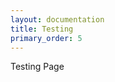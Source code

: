 ```yaml
---
layout: documentation
title: Testing
primary_order: 5
---
```


[comment]: # "title: Testing"
[comment]: # "ordering: 5"
[comment]: # "header: 1"

Testing Page
